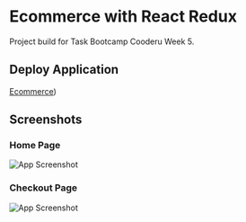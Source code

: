 # Ecommerce with React Redux

Project build for Task Bootcamp Cooderu Week 5.


## Deploy Application

[Ecommerce](https://mini-project-redux.vercel.app/))


## Screenshots

### Home Page
![App Screenshot](https://i.ibb.co/cDGRHvM/React-App.png)
### Checkout Page
![App Screenshot](https://i.ibb.co/cDGRHvM/React-App.png)

